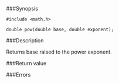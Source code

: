 ###Synopsis

`#include <math.h>`

`double pow(double base, double exponent);`

###Description

Returns base raised to the power exponent.

###Return value

###Errors
